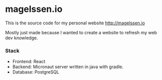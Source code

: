 # magelssen.io

This is the source code for my personal website http://magelssen.io

Mostly just made because I wanted to create a website to refresh my web dev knowledge. 

### Stack
* Frontend: React
* Backend: Micronaut server written in java with gradle.
* Database: PostgreSQL
